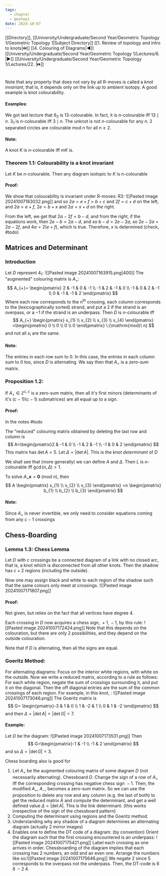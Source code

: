 ```yaml
---
tags:
  - chapter
  - geotop1
date: 2024-10-07
---
```

[[Directory]], [[University/Undergraduate/Second Year/Geometric Topology 1/Geometric Topology 1|Subject Directory]]
[[1. Review of topology and intro to knots|🞀🞀]] [[4. Colouring of Diagrams|◀]] [[University/Undergraduate/Second Year/Geometric Topology 1/Lectures/6. |▶]] [[University/Undergraduate/Second Year/Geometric Topology 1/Lectures/22. |🞂🞂]]
# 
## 
### 
Note that any property that does not vary by all R-moves is called a *knot invariant*, that is, it depends only on the link up to ambient isotopy. A good example is knot colourability.
#### Examples:
We got last lecture that ${} 6_3 {}$ is $13 {}$-colourable. In fact, it is $n$-colourable iff ${} 13 \mid n {}$. 
${} 3_{1}$ is ${} n {}$-colourable iff ${} 3 \mid n {}$. 
The unknot is not $n {}$-colourable for any $n {}$. 
${} 2 {}$ separated circles are colourable mod ${} n {}$ for all $n\geq 2 {}$.
#### Note: 
A knot ${} K$ is $n$-colourable iff $mK$ is.

### Theorem 1.1: Colourability is a knot invariant
Let $K$ be $n$-colourable. Then any diagram isotopic to $K$ is ${} n {}$-colourable
#### Proof:
We show that colourability is invariant under R-moves:
R3:
![[Pasted image 20241007163032.png]]
and so ${} 2a=e+f=b+c {}$ and ${} 2f=c+d {}$ on the left, and ${} 2a=e+f$, ${} 2e=b+x {}$ and ${} 2a=x+d {}$ on the right.

From the left, we get that ${} 2a-2f=b-d {}$, and from the right, if the equations work, then ${} 2e-b=2a-d {}$, and so ${} b-d=2e-2a {}$, so ${} 2e-2a=2a-2f {}$, and ${} 4a=2(e+f) {}$, which is true. Therefore, ${} x$ is determined (check, #todo)
## Matrices and Determinant
### Introduction
Let $D$ represent $4_1$:
![[Pasted image 20241007163915.png|400]]
The "augmented" colouring matrix is $A_{+}$:
$$
A_{+}=
\begin{pmatrix}
2 & -1 & 0 & -1 \\
-1 & 2 & -1 & 0 \\
-1 & 0 & 2 & -1 \\
0 & -1 & -1 & 2
\end{pmatrix}
$$
Where each row corresponds to the ${} n^{\text{th}} {}$ crossing, each column corresponds to the (lexicographically sorted) strand, and put a ${} 2 {}$ if the strand is an overpass, or a $-1 {}$ if the strand is an underpass.
Then ${} D$ is ${} n {}$-colourable iff 
$$
A_{+} \begin{pmatrix} x_{1} \\ x_{2} \\ x_{3} \\ x_{4} \end{pmatrix} =\begin{pmatrix} 0 \\ 0 \\ 0 \\ 0 \end{pmatrix} \:(\mathrm{mod}\  n) 
$$
and not all ${} x_{i}$ are the same. 
#### Note:
The entries in each row sum to $0$. In this case, the entries in each column sum to $0$ too, since $D$ is alternating. We say then that $A_{+}$ is a *zero-sum* matrix.
### Proposition 1.2:
If ${} A_{+} \in \mathbb{Z}^{c,\, c} {}$ is a zero-sum matrix, then all it's first minors (determinants of it's ${} (c-1)(c-1) {}$ submatrices) are all equal up to a sign. 
#### Proof: 
In the notes #todo 

The "reduced" colouring matrix obtained by deleting the last row and column is 
$$
A=\begin{pmatrix}2 & -1 & 0 \\ -1 & 2 & -1 \\ -1 & 0 & 2 \end{pmatrix} 
$$
This matrix has ${} \det  A=5 {}$. Let ${} \Delta=|\det  A| {}$. This is the *knot determinant* of $D {}$

We shall see that (more generally) we can define ${} A {}$ and $\Delta$. Then $L$ is ${} n {}$-colourable iff ${} \gcd(n,\, \Delta)>1 {}$. 

To solve ${} A_{+} \mathbf{x}=\mathbf{0} \:(\mathrm{mod}\  n)  {}$, then
$$
A \begin{pmatrix} x_{1} \\ x_{2} \\ x_{3} \end{pmatrix} =n \begin{pmatrix} b_{1} \\ b_{2} \\ b_{3} \end{pmatrix} 
$$
#### Note: 
Since $A_{+} {}$ is never invertible, we only need to consider equations coming from any ${} c-1 {}$ crossings
## Chess-Boarding
### Lemma 1.3: Chess Lemma
Let ${} D$ with $c {}$ crossings be a connected diagram of a link with no closed arc, that is, a knot which is disconnected from all other knots. Then the shadow has ${} c+2 {}$ regions (including the outside).

Now one may assign black and white to each region of the shadow such that the same colours only meet at crossings. 
![[Pasted image 20241007171807.png]]
#### Proof:
Not given, but relies on the fact that all vertices have degree 4.

Each crossing in $D$ now acquires a chess sign, ${} +1,\, -1 {}$, by this rule:
![[Pasted image 20241007172424.png]]
Note that this depends on the colouration, but there are only 2 possibilities, and they depend on the outside colouration. 

Note that if ${} D {}$ is alternating, then all the signs are equal. 
### Goeritz Method:
For alternating diagrams: Focus on the interior white regions, with white on the outside. Now we write a reduced matrix, according to a rule as follows: For each white region, negate the sum of crossings surrounding it, and put it on the diagonal. Then the off diagonal entries are the sum of the common crossings of each region. For example, in this knot, :
![[Pasted image 20241007173046.png]]
The Goeritz matrix is
$$
G= \begin{pmatrix}-3 & 1 & 0 \\ 1 & -2 & 1 \\ 0 & 1 & -2 \end{pmatrix} 
$$
and then ${} \Delta=|\det  A|=|\det  G|=7 {}$. 
#### Example:
Let $D$ be the diagram:
![[Pasted image 20241007173531.png]]
Then 
$$
G=\begin{pmatrix}-1 & -1 \\ -1 & 2 \end{pmatrix} 
$$
and so ${} \Delta=|\det  G|=3 {}$.

Chess boarding also is good for
1. Let ${} A_{+}$ be the augmented colouring matrix of some diagram $D$ (not necessarily alternating). Chessboard $D$. Change the sign of a row of $A_{+} {}$ iff the corresponding crossing has negative chess sign ${} -1 {}$. Then, the modified ${} A_{+} {}$, ${} A_{-} {}$, becomes a zero-sum matrix. So we can use the proposition to delete any row and any column (e.g. the last of both) to get the reduced matrix $A {}$ and compute the determinant, and get a well defined value ${} \Delta=|\det  A| {}$. This is the link determinant. (this works irrespective of the sign of the chessboard pattern)
2. Computing the determinant using regions and the Goeritz method. 
3. Understanding why any shadow of a diagram determines an alternating diagram (actually 2 mirror images)
4. Enables one to define the DT code of a diagram: (by convention) Orient the diagram such that the first crossing encountered is an underpass:
![[Pasted image 20241007175421.png]]
Label each crossing as one arrives in order. Chessboarding of the diagram implies that each crossing has 2 numbers, an odd and an even one. Arrange the numbers like so:![[Pasted image 20241007175646.png]]
We negate $2$ since $5 {}$ corresponds to the overpass not the underpass. Then, the DT-code is ${} 6\;8\;-2\;4 {}$.